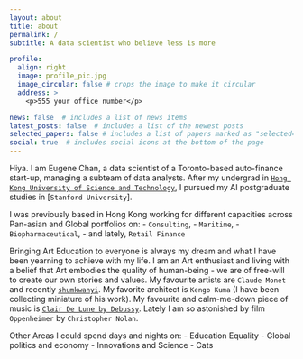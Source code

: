 ```yaml
---
layout: about
title: about
permalink: /
subtitle: A data scientist who believe less is more  

profile:
  align: right
  image: profile_pic.jpg
  image_circular: false # crops the image to make it circular
  address: >
    <p>555 your office number</p>

news: false  # includes a list of news items
latest_posts: false  # includes a list of the newest posts
selected_papers: false # includes a list of papers marked as "selected={true}"
social: true  # includes social icons at the bottom of the page
---
```


Hiya. I am Eugene Chan, a data scientist of a Toronto-based auto-finance start-up, managing a subteam of data analysts. After my undergrad in [`Hong Kong University of Science and Technology`](https://ais.hkust.edu.hk/), I pursued my AI postgraduate studies in [`Stanford University`].

I was previously based in Hong Kong working for different capacities across Pan-asian and Global portfolios on:
    - `Consulting`,
    - `Maritime`,
    - `Biopharmaceutical`,
    - and lately, `Retail Finance`

Bringing Art Education to everyone is always my dream and what I have been yearning to achieve with my life. I am an Art enthusiast and living with a belief that Art embodies the quality of human-being - we are of free-will to create our own stories and values. My favourite artists are `Claude Monet` and recently [`shumkwanyi`](https://www.instagram.com/arsimsim/). My favorite architect is `Kengo Kuma` (I have been collecting miniature of his work). My favourite and calm-me-down piece of music is [`Clair De Lune by Debussy`](https://www.youtube.com/watch?v=c977QdbTImU). Lately I am so astonished by film `Oppenheimer` by `Christopher Nolan`.

Other Areas I could spend days and nights on:
    - Education Equality
    - Global politics and economy
    - Innovations and Science
    - Cats
